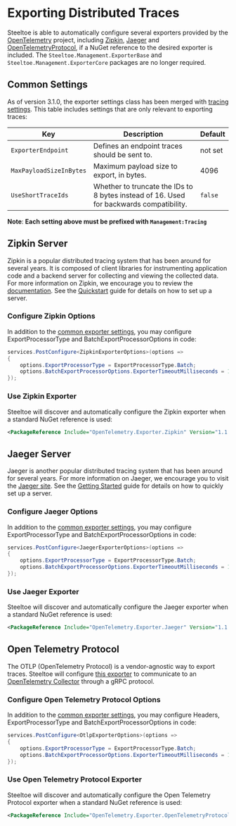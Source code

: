 # Exporting Distributed Traces

Steeltoe is able to automatically configure several exporters provided by the [OpenTelemetry](https://opentelemetry.io) project, including [Zipkin](https://github.com/open-telemetry/opentelemetry-dotnet/tree/main/src/OpenTelemetry.Exporter.Zipkin), [Jaeger](https://github.com/open-telemetry/opentelemetry-dotnet/tree/main/src/OpenTelemetry.Exporter.Jaeger) and [OpenTelemetryProtocol](https://github.com/open-telemetry/opentelemetry-dotnet/tree/main/src/OpenTelemetry.Exporter.OpenTelemetryProtocol), if a NuGet reference to the desired exporter is included. The `Steeltoe.Management.ExporterBase` and  `Steeltoe.Management.ExporterCore` packages are no longer required.

## Common Settings

As of version 3.1.0, the exporter settings class has been merged with [tracing settings](./index.md#configure-settings). This table includes settings that are only relevant to exporting traces:

| Key | Description | Default |
| --- | --- | --- |
| `ExporterEndpoint` | Defines an endpoint traces should be sent to. | not set |
| `MaxPayloadSizeInBytes` | Maximum payload size to export, in bytes. | 4096 |
| `UseShortTraceIds` | Whether to truncate the IDs to 8 bytes instead of 16. Used for backwards compatibility. | `false` |

**Note**: **Each setting above must be prefixed with `Management:Tracing`**

## Zipkin Server

Zipkin is a popular distributed tracing system that has been around for several years. It is composed of client libraries for instrumenting application code and a backend server for collecting and viewing the collected data. For more information on Zipkin, we encourage you to review the [documentation](https://zipkin.io/). See the [Quickstart](https://zipkin.io/pages/quickstart) guide for details on how to set up a server.

### Configure Zipkin Options

In addition to the [common exporter settings](#common-settings), you may configure ExportProcessorType and BatchExportProcessorOptions in code:

```csharp
services.PostConfigure<ZipkinExporterOptions>(options =>
{
    options.ExportProcessorType = ExportProcessorType.Batch;
    options.BatchExportProcessorOptions.ExporterTimeoutMilliseconds = 1000;
});
```

### Use Zipkin Exporter

Steeltoe will discover and automatically configure the Zipkin exporter when a standard NuGet reference is used:

```xml
<PackageReference Include="OpenTelemetry.Exporter.Zipkin" Version="1.1.0-rc1" />
```

## Jaeger Server

Jaeger is another popular distributed tracing system that has been around for several years. For more information on Jaeger, we encourage you to visit the [Jaeger site](https://www.jaegertracing.io/). See the [Getting Started](https://www.jaegertracing.io/docs/1.24/getting-started/) guide for details on how to quickly set up a server.

### Configure Jaeger Options

In addition to the [common exporter settings](#common-settings), you may configure ExportProcessorType and BatchExportProcessorOptions in code:

```csharp
services.PostConfigure<JaegerExporterOptions>(options =>
{
    options.ExportProcessorType = ExportProcessorType.Batch;
    options.BatchExportProcessorOptions.ExporterTimeoutMilliseconds = 1000;
});
```

### Use Jaeger Exporter

Steeltoe will discover and automatically configure the Jaeger exporter when a standard NuGet reference is used:

```xml
<PackageReference Include="OpenTelemetry.Exporter.Jaeger" Version="1.1.0-rc1" />
```

## Open Telemetry Protocol

The OTLP (OpenTelemetry Protocol) is a vendor-agnostic way to export traces. Steeltoe will configure [this exporter](https://github.com/open-telemetry/opentelemetry-dotnet/tree/main/src/OpenTelemetry.Exporter.OpenTelemetryProtocol) to communicate to an [OpenTelemetry Collector](https://opentelemetry.io/docs/collector/) through a gRPC protocol.

### Configure Open Telemetry Protocol Options

In addition to the [common exporter settings](#common-settings), you may configure Headers, ExportProcessorType and BatchExportProcessorOptions in code:

```csharp
services.PostConfigure<OtlpExporterOptions>(options =>
{
    options.ExportProcessorType = ExportProcessorType.Batch;
    options.BatchExportProcessorOptions.ExporterTimeoutMilliseconds = 1000;
});
```

### Use Open Telemetry Protocol Exporter

Steeltoe will discover and automatically configure the Open Telemetry Protocol exporter when a standard NuGet reference is used:

```xml
<PackageReference Include="OpenTelemetry.Exporter.OpenTelemetryProtocol" Version="1.1.0-rc1" />
```
